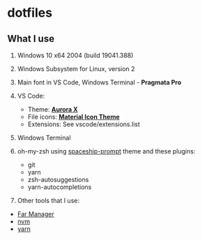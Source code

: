 # dotfiles

## What I use

1. Windows 10 x64 2004 (build 19041.388)
2. Windows Subsystem for Linux, version 2
3. Main font in VS Code, Windows Terminal - **Pragmata Pro**
4. VS Code:

   - Theme: [**Aurora X**](https://marketplace.visualstudio.com/items?itemName=marqu3s.aurora-x)
   - File icons: [**Material Icon Theme**](https://marketplace.visualstudio.com/items?itemName=PKief.material-icon-theme)
   - Extensions: See vscode/extensions.list

5. Windows Terminal
6. oh-my-zsh using [spaceship-prompt](https://github.com/denysdovhan/spaceship-prompt) theme and these plugins:

   - git
   - yarn
   - zsh-autosuggestions
   - yarn-autocompletions

7. Other tools that I use:

- [Far Manager](https://www.farmanager.com/)
- [nvm](https://github.com/nvm-sh/nvm)
- [yarn](https://github.com/yarnpkg/yarn)
